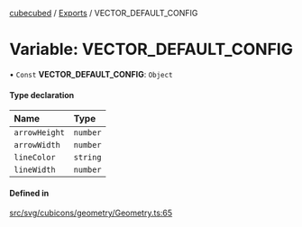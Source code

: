 [cubecubed](/reference/README.md) / [Exports](/reference/modules.md) / VECTOR\_DEFAULT\_CONFIG

# Variable: VECTOR\_DEFAULT\_CONFIG

• `Const` **VECTOR\_DEFAULT\_CONFIG**: `Object`

#### Type declaration

| Name | Type |
| :------ | :------ |
| `arrowHeight` | `number` |
| `arrowWidth` | `number` |
| `lineColor` | `string` |
| `lineWidth` | `number` |

#### Defined in

[src/svg/cubicons/geometry/Geometry.ts:65](https://github.com/imaphatduc/cubecubed/blob/e48fd86/src/svg/cubicons/geometry/Geometry.ts#L65)
